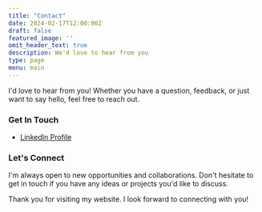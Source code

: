 ```yaml
---
title: "Contact"
date: 2024-02-17T12:00:00Z
draft: false
featured_image: ''
omit_header_text: true
description: We'd love to hear from you
type: page
menu: main
---
```


I'd love to hear from you! Whether you have a question, feedback, or just want to say hello, feel free to reach out.

### Get In Touch

- [LinkedIn Profile](https://www.linkedin.com/in/taihen)

### Let's Connect

I'm always open to new opportunities and collaborations. Don't hesitate to get in touch if you have any ideas or projects you'd like to discuss.

Thank you for visiting my website. I look forward to connecting with you!
